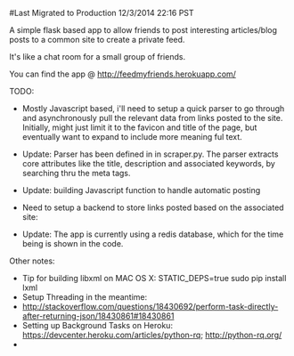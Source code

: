 #Last Migrated to Production 12/3/2014 22:16 PST

A simple flask based app to allow friends to post interesting articles/blog posts to a common site to create a private feed.

It's like a chat room for a small group of friends.

You can find the app @ http://feedmyfriends.herokuapp.com/

TODO:
- Mostly Javascript based, i'll need to setup a quick parser to go through and asynchronously pull the relevant data
from links posted to the site. Initially, might just limit it to the favicon and title of the page, but eventually want to
expand to include more meaning ful text.
 - Update: Parser has been defined in in scraper.py. The parser extracts core attributes like the title, description and associated keywords, by searching thru the meta tags.
 - Update: building Javascript function to handle automatic posting 

- Need to setup a backend to store links posted based on the associated site:
 - Update: The app is currently using a redis database, which for the time being is shown in the code. 

Other notes:
  - Tip for building libxml on MAC OS X: STATIC_DEPS=true sudo pip install lxml
  - Setup Threading in the meantime:     
   - http://stackoverflow.com/questions/18430692/perform-task-directly-after-returning-json/18430861#18430861
  - Setting up Background Tasks on Heroku: https://devcenter.heroku.com/articles/python-rq; http://python-rq.org/
  - 
